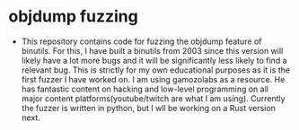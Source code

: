 # objdump fuzzing
- This repository contains code for fuzzing the objdump feature of binutils. For this, I have built a binutils from 2003 since this version will likely have a lot more bugs and it will be significantly less likely to find a relevant bug. This is strictly for my own educational purposes as it is the first fuzzer I have worked on. I am using gamozolabs as a resource. He has fantastic content on hacking and low-level programming on all major content platforms(youtube/twitch are what I am using). Currently the fuzzer is written in python, but I wll be working on a Rust version next.  
